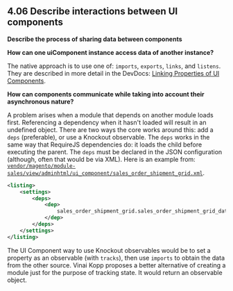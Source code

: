 ## 4.06 Describe interactions between UI components

**Describe the process of sharing data between components**

**How can one uiComponent instance access data of another instance?**

The native approach is to use one of: `imports`, `exports`, `links`, and `listens`. They are described in more detail in the DevDocs: [Linking Properties of UI Components](https://devdocs.magento.com/guides/v2.4/ui_comp_guide/concepts/ui_comp_linking_concept.html).

**How can components communicate while taking into account their asynchronous nature?**

A problem arises when a module that depends on another module loads first. Referencing a dependency when it hasn't loaded will result in an undefined object. There are two ways the core works around this: add a `deps` (preferable), or use a Knockout observable. The `deps` works in the same way that RequireJS dependencies do: it loads the child before executing the parent. The `deps` must be declared in the JSON configuration (although, often that would be via XML). Here is an example from: [`vendor/magento/module-sales/view/adminhtml/ui_component/sales_order_shipment_grid.xml`](https://github.com/magento/magento2/blob/2.4-develop/app/code/Magento/Sales/view/adminhtml/ui_component/sales_order_shipment_grid.xml).

```xml
<listing>
    <settings>
        <deps>
            <dep>
                sales_order_shipment_grid.sales_order_shipment_grid_data_source
            </dep>
        </deps>
    </settings>
</listing>
```

The UI Component way to use Knockout observables would be to set a property as an observable (with `tracks`), then 
use `imports` to obtain the data from the other source. Vinai Kopp proposes a better alternative of creating a 
module just for the purpose of tracking state. It would return an observable object. 
